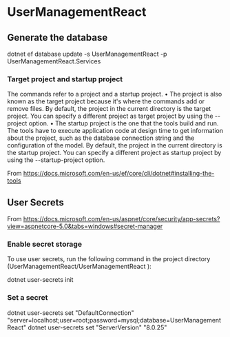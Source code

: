 # UserManagementReact

## Generate the database

dotnet ef database update -s UserManagementReact -p UserManagementReact.Services


### Target project and startup project
The commands refer to a project and a startup project.
	• The project is also known as the target project because it's where the commands add or remove files. By default, the project in the current directory is the target project. You can specify a different project as target project by using the --project option.
	• The startup project is the one that the tools build and run. The tools have to execute application code at design time to get information about the project, such as the database connection string and the configuration of the model. By default, the project in the current directory is the startup project. You can specify a different project as startup project by using the --startup-project option.

From <https://docs.microsoft.com/en-us/ef/core/cli/dotnet#installing-the-tools> 



## User Secrets

From <https://docs.microsoft.com/en-us/aspnet/core/security/app-secrets?view=aspnetcore-5.0&tabs=windows#secret-manager> 

### Enable secret storage

To use user secrets, run the following command in the project directory (UserManagementReact/UserManagementReact ):

dotnet user-secrets init


### Set a secret

dotnet user-secrets set "DefaultConnection" "server=localhost;user=root;password=mysql;database=UserManagementReact"
dotnet user-secrets set "ServerVersion" "8.0.25"
